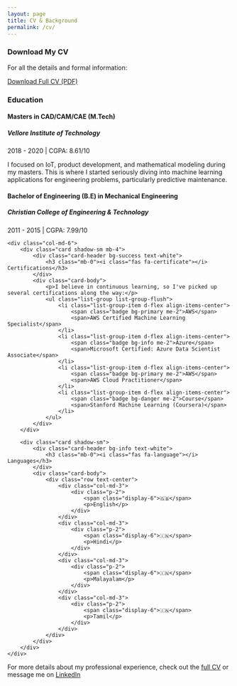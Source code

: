 ```yaml
---
layout: page
title: CV & Background
permalink: /cv/
---
```


<div class="row justify-content-center mb-5">
    <div class="col-md-8 text-center">
        <div class="card shadow-sm">
            <div class="card-body">
                <h3><i class="fas fa-file-pdf text-danger"></i> Download My CV</h3>
                <p class="mb-4">For all the details and formal information:</p>
                <a href="/assets/pdf/Nijinxose_CV5.pdf" class="btn btn-primary btn-lg"><i class="fas fa-download"></i> Download Full CV (PDF)</a>
            </div>
        </div>
    </div>
</div>

<div class="row">
    <div class="col-md-6">
        <div class="card shadow-sm h-100">
            <div class="card-header bg-primary text-white">
                <h3 class="mb-0"><i class="fas fa-graduation-cap"></i> Education</h3>
            </div>
            <div class="card-body">
                <div class="timeline">
                    <div class="timeline-item mb-4">
                        <div class="timeline-marker bg-primary"></div>
                        <div class="timeline-content">
                            <h4>Masters in CAD/CAM/CAE (M.Tech)</h4>
                            <h5 class="text-muted">Vellore Institute of Technology</h5>
                            <p class="text-muted">2018 - 2020 | CGPA: 8.61/10</p>
                            <p>I focused on IoT, product development, and mathematical modeling during my masters. This is where I started seriously diving into machine learning applications for engineering problems, particularly predictive maintenance.</p>
                        </div>
                    </div>
                    <div class="timeline-item">
                        <div class="timeline-marker bg-primary"></div>
                        <div class="timeline-content">
                            <h4>Bachelor of Engineering (B.E) in Mechanical Engineering</h4>
                            <h5 class="text-muted">Christian College of Engineering & Technology</h5>
                            <p class="text-muted">2011 - 2015 | CGPA: 7.99/10</p>
                        </div>
                    </div>
                </div>
            </div>
        </div>
    </div>
    
    <div class="col-md-6">
        <div class="card shadow-sm mb-4">
            <div class="card-header bg-success text-white">
                <h3 class="mb-0"><i class="fas fa-certificate"></i> Certifications</h3>
            </div>
            <div class="card-body">
                <p>I believe in continuous learning, so I've picked up several certifications along the way:</p>
                <ul class="list-group list-group-flush">
                    <li class="list-group-item d-flex align-items-center">
                        <span class="badge bg-primary me-2">AWS</span>
                        <span>AWS Certified Machine Learning Specialist</span>
                    </li>
                    <li class="list-group-item d-flex align-items-center">
                        <span class="badge bg-info me-2">Azure</span>
                        <span>Microsoft Certified: Azure Data Scientist Associate</span>
                    </li>
                    <li class="list-group-item d-flex align-items-center">
                        <span class="badge bg-primary me-2">AWS</span>
                        <span>AWS Cloud Practitioner</span>
                    </li>
                    <li class="list-group-item d-flex align-items-center">
                        <span class="badge bg-danger me-2">Course</span>
                        <span>Stanford Machine Learning (Coursera)</span>
                    </li>
                </ul>
            </div>
        </div>
        
        <div class="card shadow-sm">
            <div class="card-header bg-info text-white">
                <h3 class="mb-0"><i class="fas fa-language"></i> Languages</h3>
            </div>
            <div class="card-body">
                <div class="row text-center">
                    <div class="col-md-3">
                        <div class="p-2">
                            <span class="display-6">🇬🇧</span>
                            <p>English</p>
                        </div>
                    </div>
                    <div class="col-md-3">
                        <div class="p-2">
                            <span class="display-6">🇮🇳</span>
                            <p>Hindi</p>
                        </div>
                    </div>
                    <div class="col-md-3">
                        <div class="p-2">
                            <span class="display-6">🇮🇳</span>
                            <p>Malayalam</p>
                        </div>
                    </div>
                    <div class="col-md-3">
                        <div class="p-2">
                            <span class="display-6">🇮🇳</span>
                            <p>Tamil</p>
                        </div>
                    </div>
                </div>
            </div>
        </div>
    </div>
</div>

<div class="row mt-4">
    <div class="col-md-12 text-center">
        <p class="text-muted">For more details about my professional experience, check out the <a href="/assets/pdf/Nijinxose_CV5.pdf">full CV</a> or message me on <a href="https://linkedin.com/in/{{ site.linkedin_username }}">LinkedIn <i class="fab fa-linkedin"></i></a></p>
    </div>
</div>
